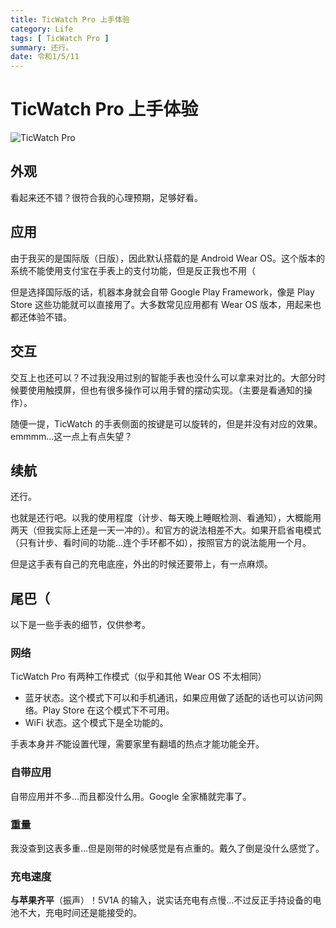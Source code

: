 ```yaml
---
title: TicWatch Pro 上手体验
category: Life
tags: [ TicWatch Pro ]
summary: 还行。
date: 令和1/5/11
---
```

# TicWatch Pro 上手体验

![TicWatch Pro](https://live.staticflickr.com/65535/46859164225_c88845c1d8_k_d.jpg)

## 外观

看起来还不错？很符合我的心理预期，足够好看。

## 应用

由于我买的是国际版（日版），因此默认搭载的是 Android Wear OS。这个版本的系统不能使用支付宝在手表上的支付功能，但是反正我也不用（

但是选择国际版的话，机器本身就会自带 Google Play Framework，像是 Play Store 这些功能就可以直接用了。大多数常见应用都有 Wear OS 版本，用起来也都还体验不错。

## 交互

交互上也还可以？不过我没用过别的智能手表也没什么可以拿来对比的。大部分时候要使用触摸屏，但也有很多操作可以用手臂的摆动实现。（主要是看通知的操作）。

随便一提，TicWatch 的手表侧面的按键是可以旋转的，但是并没有对应的效果。emmmm...这一点上有点失望？

## 续航

还行。

也就是还行吧。以我的使用程度（计步、每天晚上睡眠检测、看通知），大概能用两天（但我实际上还是一天一冲的）。和官方的说法相差不大。如果开启省电模式（只有计步、看时间的功能...连个手环都不如），按照官方的说法能用一个月。

但是这手表有自己的充电底座，外出的时候还要带上，有一点麻烦。

## 尾巴（

以下是一些手表的细节，仅供参考。

### 网络

TicWatch Pro 有两种工作模式（似乎和其他 Wear OS 不太相同）

+ 蓝牙状态。这个模式下可以和手机通讯，如果应用做了适配的话也可以访问网络。Play Store 在这个模式下不可用。
+ WiFi 状态。这个模式下是全功能的。

手表本身并*不*能设置代理，需要家里有翻墙的热点才能功能全开。

### 自带应用

自带应用并不多...而且都没什么用。Google 全家桶就完事了。

### 重量

我没查到这表多重...但是刚带的时候感觉是有点重的。戴久了倒是没什么感觉了。

### 充电速度

__与苹果齐平__（振声）！5V1A 的输入，说实话充电有点慢...不过反正手持设备的电池不大，充电时间还是能接受的。
